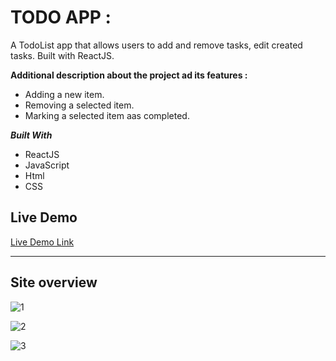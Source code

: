 # **TODO APP :**

A TodoList app that allows users to add and remove tasks, edit created tasks. Built with ReactJS.

**Additional description about the project ad its features :**

* Adding a new item.
* Removing a selected item.
* Marking a selected item aas completed.

***Built With***

* ReactJS
* JavaScript
* Html
* CSS

## **Live Demo**

[Live Demo Link](https://todolist-app-by-ankush.netlify.app/)

---

## Site overview

![1](https://user-images.githubusercontent.com/118118102/220920280-2ae8f2e2-107f-40ec-a659-0e5f2cf6e433.png)

![2](https://user-images.githubusercontent.com/118118102/220920293-85fdcf2a-92ee-4fb9-b556-972a6362668b.png)

![3](https://user-images.githubusercontent.com/118118102/220925042-40789a91-8ac6-49d2-a4e6-3a404b0e569a.png)
